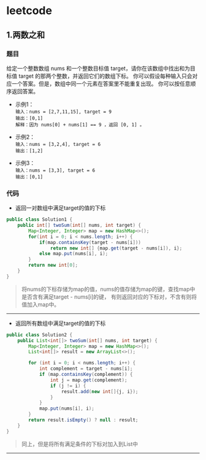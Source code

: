 # **leetcode**  

## **1.两数之和**  
### **题目**
给定一个整数数组 nums 和一个整数目标值 target，请你在该数组中找出和为目标值 target 的那两个整数，并返回它们的数组下标。
你可以假设每种输入只会对应一个答案。但是，数组中同一个元素在答案里不能重复出现。
你可以按任意顺序返回答案。

* 示例1：  
    `输入：nums = [2,7,11,15], target = 9`   
    `输出：[0,1]`  
    `解释：因为 nums[0] + nums[1] == 9 ，返回 [0, 1] 。`


* 示例2：  
    `输入：nums = [3,2,4], target = 6`   
    `输出：[1,2]`


* 示例3：  
    `输入：nums = [3,3], target = 6`   
    `输出：[0,1]`  

### **代码**  
* 返回一对数组中满足target的值的下标
```java
public class Solution1 {
    public int[] twoSum(int[] nums, int target) {
        Map<Integer, Integer> map = new HashMap<>();
        for(int i = 0; i < nums.length; i++) {
            if(map.containsKey(target - nums[i]))
                return new int[] {map.get(target - nums[i]), i};
            else map.put(nums[i], i);
        }
        return new int[0];
    }
}
```   
> 将nums的下标存储为map的值，nums的值存储为map的键，查找map中是否含有满足target - nums[i]的键，
> 有则返回对应的下标对，不含有则将值加入map中。

<hr>  

* 返回所有数组中满足target的值的下标  
```java
public class Solution2 {
    public List<int[]> twoSum(int[] nums, int target) {
        Map<Integer, Integer> map = new HashMap<>();
        List<int[]> result = new ArrayList<>();

        for (int i = 0; i < nums.length; i++) {
            int complement = target - nums[i];
            if (map.containsKey(complement)) {
                int j = map.get(complement);
                if (j != i) {
                    result.add(new int[]{j, i});
                }
            }
            map.put(nums[i], i);
        }
        return result.isEmpty() ? null : result;
    }
}
```

> 同上，但是将所有满足条件的下标对加入到List中


<hr>

